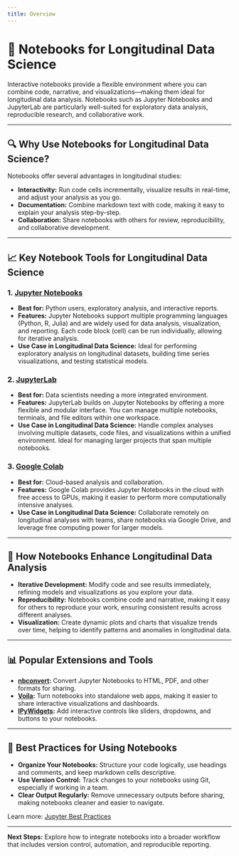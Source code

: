 ```yaml
---
title: Overview
---
```


# 📓 **Notebooks for Longitudinal Data Science**

Interactive notebooks provide a flexible environment where you can combine code, narrative, and visualizations—making them ideal for longitudinal data analysis. Notebooks such as Jupyter Notebooks and JupyterLab are particularly well-suited for exploratory data analysis, reproducible research, and collaborative work.

---

## 🔍 **Why Use Notebooks for Longitudinal Data Science?**

Notebooks offer several advantages in longitudinal studies:

- **Interactivity:** Run code cells incrementally, visualize results in real-time, and adjust your analysis as you go.
- **Documentation:** Combine markdown text with code, making it easy to explain your analysis step-by-step.
- **Collaboration:** Share notebooks with others for review, reproducibility, and collaborative development.

---

## 📈 **Key Notebook Tools for Longitudinal Data Science**

### 1. **[Jupyter Notebooks](https://jupyter.org/)**

- **Best for:** Python users, exploratory analysis, and interactive reports.
- **Features:** Jupyter Notebooks support multiple programming languages (Python, R, Julia) and are widely used for data analysis, visualization, and reporting. Each code block (cell) can be run individually, allowing for iterative analysis.
- **Use Case in Longitudinal Data Science:** Ideal for performing exploratory analysis on longitudinal datasets, building time series visualizations, and testing statistical models.

### 2. **[JupyterLab](https://jupyter.org/try-jupyter/lab/)**

- **Best for:** Data scientists needing a more integrated environment.
- **Features:** JupyterLab builds on Jupyter Notebooks by offering a more flexible and modular interface. You can manage multiple notebooks, terminals, and file editors within one workspace.
- **Use Case in Longitudinal Data Science:** Handle complex analyses involving multiple datasets, code files, and visualizations within a unified environment. Ideal for managing larger projects that span multiple notebooks.

### 3. **[Google Colab](https://colab.research.google.com/)**

- **Best for:** Cloud-based analysis and collaboration.
- **Features:** Google Colab provides Jupyter Notebooks in the cloud with free access to GPUs, making it easier to perform more computationally intensive analyses.
- **Use Case in Longitudinal Data Science:** Collaborate remotely on longitudinal analyses with teams, share notebooks via Google Drive, and leverage free computing power for larger models.

---

## 🤔 **How Notebooks Enhance Longitudinal Data Analysis**

- **Iterative Development:** Modify code and see results immediately, refining models and visualizations as you explore your data.
- **Reproducibility:** Notebooks combine code and narrative, making it easy for others to reproduce your work, ensuring consistent results across different analyses.
- **Visualization:** Create dynamic plots and charts that visualize trends over time, helping to identify patterns and anomalies in longitudinal data.

---

## 📊 **Popular Extensions and Tools**

- **[nbconvert](https://nbconvert.readthedocs.io/en/latest/):** Convert Jupyter Notebooks to HTML, PDF, and other formats for sharing.
- **[Voila](https://voila.readthedocs.io/en/stable/):** Turn notebooks into standalone web apps, making it easier to share interactive visualizations and dashboards.
- **[IPyWidgets](https://ipywidgets.readthedocs.io/en/stable/):** Add interactive controls like sliders, dropdowns, and buttons to your notebooks.

---

## 🚀 **Best Practices for Using Notebooks**

- **Organize Your Notebooks:** Structure your code logically, use headings and comments, and keep markdown cells descriptive.
- **Use Version Control:** Track changes to your notebooks using Git, especially if working in a team.
- **Clear Output Regularly:** Remove unnecessary outputs before sharing, making notebooks cleaner and easier to navigate.

Learn more: [Jupyter Best Practices](https://realpython.com/jupyter-notebook-best-practices-tips/)

---

**Next Steps:** Explore how to integrate notebooks into a broader workflow that includes version control, automation, and reproducible reporting.
